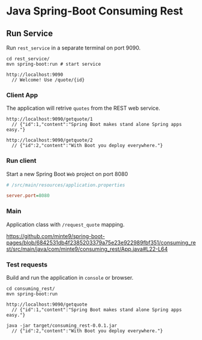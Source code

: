 # Java Spring-Boot Consuming Rest

## Run Service

Run `rest_service` in a separate terminal on port 9090.

~~~
cd rest_service/
mvn spring-boot:run # start service

http://localhost:9090
  // Welcome! Use /quote/{id}
~~~

### Client App

The application will retrive `quotes` from the REST web service.

~~~
http://localhost:9090/getquote/1
  // {"id":1,"content":"Spring Boot makes stand alone Spring apps easy."}

http://localhost:9090/getquote/2
  // {"id":2,"content":"With Boot you deploy everywhere."}
~~~

### Run client

Start a new Spring Boot `Web` project on port 8080

~~~ini
# /src/main/resources/application.properties

server.port=8080
~~~

### Main

Application class with `/request_quote` mapping.

https://github.com/minte9/spring-boot-pages/blob/6842531db4f2385203379a75e23e922989fbf351/consuming_rest/src/main/java/com/minte9/consuming_rest/App.java#L22-L64


### Test requests

Build and run the application in `console` or browser.

~~~
cd consuming_rest/
mvn spring-boot:run

http://localhost:9090/getquote
  // {"id":1,"content":"Spring Boot makes stand alone Spring apps easy."}

java -jar target/consuming_rest-0.0.1.jar 
  // {"id":2,"content":"With Boot you deploy everywhere."}
~~~
